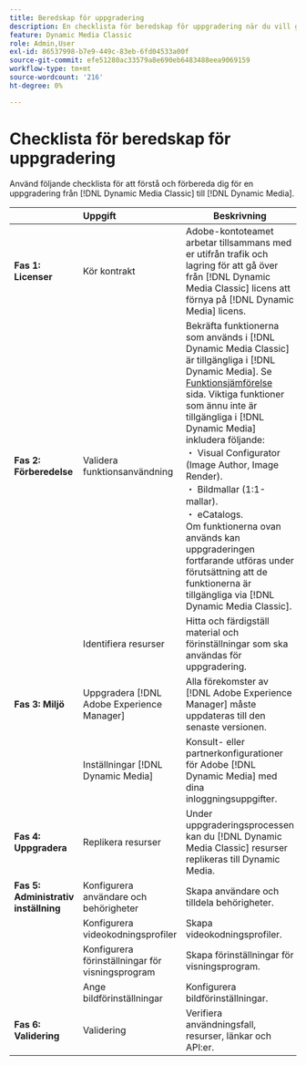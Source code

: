 ```yaml
---
title: Beredskap för uppgradering
description: En checklista för beredskap för uppgradering när du vill gå vidare från [!DNL Adobe Dynamic Media Classic] till [!DNL Dynamic Media] på [!DNL Adobe Experience Manager].
feature: Dynamic Media Classic
role: Admin,User
exl-id: 86537998-b7e9-449c-83eb-6fd04533a00f
source-git-commit: efe51280ac33579a8e690eb6483488eea9069159
workflow-type: tm+mt
source-wordcount: '216'
ht-degree: 0%

---
```


# Checklista för beredskap för uppgradering

Använd följande checklista för att förstå och förbereda dig för en uppgradering från [!DNL Dynamic Media Classic] till [!DNL Dynamic Media].

|  | Uppgift | Beskrivning |
| :--- | :--- | --- |
| **Fas 1: Licenser** | Kör kontrakt | Adobe-kontoteamet arbetar tillsammans med er utifrån trafik och lagring för att gå över från [!DNL Dynamic Media Classic] licens att förnya på [!DNL Dynamic Media] licens. |
| **Fas 2: Förberedelse** | Validera funktionsanvändning | Bekräfta funktionerna som används i [!DNL Dynamic Media Classic] är tillgängliga i [!DNL Dynamic Media]. Se [Funktionsjämförelse](/help/upgrade-feature-comparison.md) sida. Viktiga funktioner som ännu inte är tillgängliga i [!DNL Dynamic Media] inkludera följande:<br>・ Visual Configurator (Image Author, Image Render).<br>・ Bildmallar (1:1-mallar).<br>・ eCatalogs.<br>Om funktionerna ovan används kan uppgraderingen fortfarande utföras under förutsättning att de funktionerna är tillgängliga via [!DNL Dynamic Media Classic]. |
|  | Identifiera resurser | Hitta och färdigställ material och förinställningar som ska användas för uppgradering. |
| **Fas 3: Miljö** | Uppgradera [!DNL Adobe Experience Manager] | Alla förekomster av [!DNL Adobe Experience Manager] måste uppdateras till den senaste versionen. |
|  | Inställningar [!DNL Dynamic Media] | Konsult- eller partnerkonfigurationer för Adobe [!DNL Dynamic Media] med dina inloggningsuppgifter. |
| **Fas 4: Uppgradera** | Replikera resurser | Under uppgraderingsprocessen kan du [!DNL Dynamic Media Classic] resurser replikeras till Dynamic Media. |
| **Fas 5: Administrativ inställning** | Konfigurera användare och behörigheter | Skapa användare och tilldela behörigheter. |
|  | Konfigurera videokodningsprofiler | Skapa videokodningsprofiler. |
|  | Konfigurera förinställningar för visningsprogram | Skapa förinställningar för visningsprogram. |
|  | Ange bildförinställningar | Konfigurera bildförinställningar. |
| **Fas 6: Validering** | Validering | Verifiera användningsfall, resurser, länkar och API:er. |

